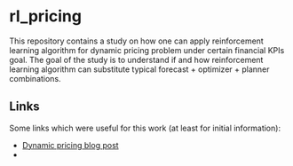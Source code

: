 # rl_pricing

This repository contains a study on how one can apply reinforcement learning algorithm for dynamic pricing problem under certain financial KPIs goal. 
The goal of the study is to understand if and how reinforcement learning algorithm can substitute typical forecast + optimizer + planner combinations.





## Links
Some links which were useful for this work (at least for initial information):
* [Dynamic pricing blog post](https://towardsdatascience.com/dynamic-pricing-using-reinforcement-learning-and-neural-networks-cc3abe374bf5)
* 
